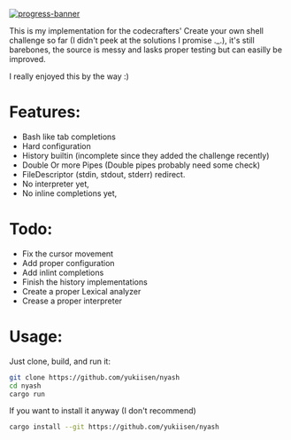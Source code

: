 [![progress-banner](https://backend.codecrafters.io/progress/shell/bcb2ac1e-5793-4748-a292-5fb9365a859f)]()

This is my implementation for the codecrafters' Create your own shell challenge so far (I didn't peek at the solutions I promise ._.),
it's still barebones, the source is messy and lasks proper testing but can easilly be improved.

I really enjoyed this by the way :)

# Features:
- Bash like tab completions
- Hard configuration
- History builtin (incomplete since they added the challenge recently)
- Double Or more Pipes (Double pipes probably need some check)
- FileDescriptor (stdin, stdout, stderr) redirect.
- No interpreter yet,
- No inline completions yet,

# Todo:
- Fix the cursor movement
- Add proper configuration
- Add inlint completions
- Finish the history implementations
- Create a proper Lexical analyzer
- Crease a proper interpreter

# Usage:
Just clone, build, and run it:

```sh
git clone https://github.com/yukiisen/nyash
cd nyash
cargo run
```

If you want to install it anyway (I don't recommend)
```sh
cargo install --git https://github.com/yukiisen/nyash
```
